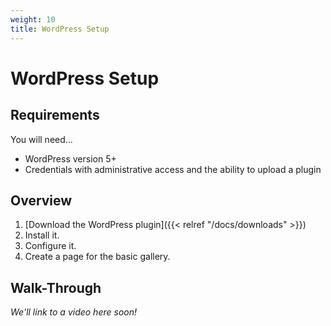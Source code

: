 ```yaml
---
weight: 10
title: WordPress Setup
---
```


# WordPress Setup

## Requirements

You will need...

- WordPress version 5+
- Credentials with administrative access and the ability to upload a plugin

## Overview

1. [Download the WordPress plugin]({{< relref "/docs/downloads" >}})
2. Install it.
3. Configure it.
4. Create a page for the basic gallery.

## Walk-Through

_We'll link to a video here soon!_
